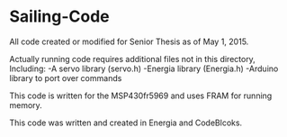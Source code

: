 # Sailing-Code
All code created or modified for Senior Thesis as of May 1, 2015.

Actually running code requires additional files not in this directory, Including: 
-A servo library (servo.h)
-Energia library (Energia.h)
-Arduino library to port over commands


This code is written for the MSP430fr5969 and uses FRAM for running memory.

This code was written and created in Energia and CodeBlcoks. 


